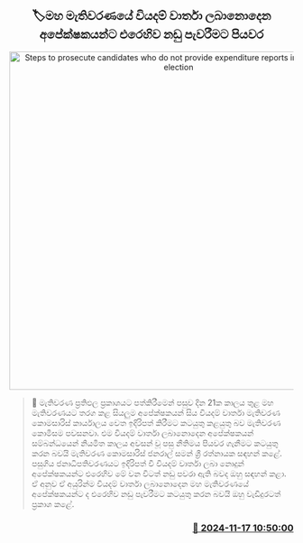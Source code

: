 <p align='center'><b><h2 align='center' title='Steps to prosecute candidates who do not provide expenditure reports in the general election'>🏷මහ මැතිවරණයේ වියදම් වාර්තා ලබානොදෙන අපේක්ෂකයන්ට එරෙහිව නඩු පැවරීමට පියවර</h2></b></p>
<p align='center'><img src='https://helakuru.sgp1.cdn.digitaloceanspaces.com/esana/images/lib/saman-sri-rathnayake-new-pe.jpg' width='600' alt='Steps to prosecute candidates who do not provide expenditure reports in the general election'></p>

>📝 මැතිවරණ ප්‍රතිඵල ප්‍රකාශයට පත්කිරීමෙන් පසුව දින 21ක කාලය තුළ මහ මැතිවරණයට තරග කළ සියලුම අපේක්ෂකයන් සිය වියදම් වාර්තා මැතිවරණ කොමසාරිස් කාර්යාලය වෙත ඉදිරිපත් කිරීමට කටයුතු කළයුතු බව මැතිවරණ කොමිසම පවසනවා.
එම වියදම් වාර්තා ලබානොදෙන අපේක්ෂකයන් සම්බන්ධයෙන් නියමිත කාලය අවසන් වූ පසු නීතිමය පියවර ගැනීමට කටයුතු කරන බවයි මැතිවරණ කොමසාරිස් ජනරාල් සමන් ශ්‍රී රත්නායක සඳහන් කළේ.
පසුගිය ජනාධිපතිවරණයට ඉදිරිපත් වී වියදම් වාර්තා ලබා නොදුන් අපේක්ෂකයන්ට එරෙහිව මේ වන විටත් නඩු පවරා ඇති බවද ඔහු සඳහන් කළා.
ඒ අනුව ඒ අයුරින්ම වියදම් වාර්තා ලබානොදෙන මහ මැතිවරණයේ අපේක්ෂකයන්ට ද එරෙහිව නඩු පැවරීමට කටයුතු කරන බවයි ඔහු වැඩිදුරටත් ප්‍රකාශ කළේ. 


<h3 align='right'><a href='https://www.helakuru.lk/esana/p/105120/'>📅 2024-11-17 10:50:00</a></h3>

